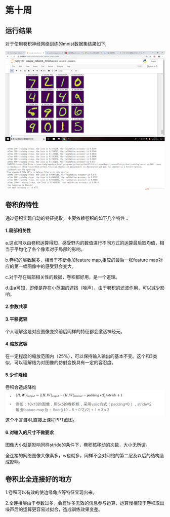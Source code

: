 # 第十周

## 运行结果

对于使用卷积神经网络训练的mnist数据集结果如下;

![运行结果](.\运行结果.png)

![运行结果2](.\运行结果2.PNG)

## 卷积的特性

通过卷积实现自动的特征提取，主要依赖卷积的如下几个特性：

#### 1.局部相关性

a.这点可以由卷积运算得知，感受野内的数值进行不同方式的运算最后取均值，相当于平均化了各个像素对于局部的影响。

b.卷积的层数越多，相当于不断叠加feature map,相应的最后一张feature map对应的第一幅图像中的感受野会变大。

c.对于存在局部相关性的数据，卷积都好用，是一个道理。

d.由a可知，即便是存在小范围的遮挡（噪声），由于卷积的滤波作用，可以减少影响。

#### 2.参数共享

#### 3.平移宽容

个人理解这是对应图像变换前后同样的特征都会激活神经元。

#### 4.缩放宽容

在一定程度的缩放范围内（25%），可以保持输入输出的基本不变。这个和3类似，可以理解结为对图像的仿射变换具有一定的容忍度。

#### 5.少许降维

卷积会造成降维![卷积降维后的形式](.\卷积降维后的形式.PNG)这个不言自明,直接上课程PPT截图。

#### 6.对输入的尺寸不做要求

图像大小就是影响同样stride的条件下，卷积核移动的次数，大小无所谓。

全连接的网络图像大像素多，w也就多，同样不会对网络的第二层及以后的结构造成影响。

## 卷积比全连接好的地方

1.卷积可以有效的使边缘角点等特征显现出来。

2.全连接层由于参数过多，会有许多无效的信息参与运算，运算慢相较于卷积取出噪声后的运算更容易过拟合，造成训练效果变差。